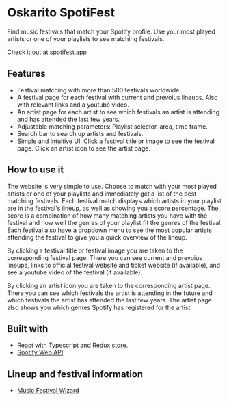 # Oskarito SpotiFest
Find music festivals that match your Spotify profile. Use your most played artists or one of your playlists to see matching festivals.

Check it out at [spotifest.app](https://spotifest.app/)

## Features
* Festival matching with more than 500 festivals worldwide.
* A festival page for each festival with current and prevoius lineups. Also with relevant links and a youtube video.
* An artist page for each artist to see which festivals an artist is attending and has attended the last few years.
* Adjustable matching parameters: Playlist selector, area, time frame.
* Search bar to search up artists and festivals.
* Simple and intuitive UI. Click a festival title or image to see the festival page. Click an artist icon to see the artist page.

## How to use it
The website is very simple to use. Choose to match with your most played artists or one of your playlists and immediately get a list of the best matching festivals. Each festival match displays which artists in your playlist are in the festival's lineup, as well as showing you a score percentage. The score is a combination of how many matching artists you have with the festival and how well the genres of your playlist fit the genres of the festival. Each festival also have a dropdown menu to see the most popular artists attending the festival to give you a quick overview of the lineup.

By clicking a festival title or festival image you are taken to the corresponding festival page. There you can see current and prevoius lineups, links to official festival website and ticket website (if available), and see a youtube video of the festival (if available).

By clicking an artist icon you are taken to the corresponding artist page. There you can see which festivals the artist is attending in the future and which festivals the artist has attended the last few years. The artist page also shows you which genres Spotify has registered for the artist. 



## Built with
* [React](https://reactjs.org/) with [Typescript](https://www.typescriptlang.org/) and [Redux store](https://redux.js.org/).
* [Spotify Web API](https://developer.spotify.com/documentation/web-api/)

## Lineup and festival information
* [Music Festival Wizard](https://www.musicfestivalwizard.com/)

